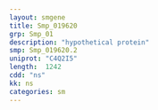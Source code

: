 ```yaml
---
layout: smgene
title: Smp_019620
grp: Smp_01
description: "hypothetical protein"
smp: Smp_019620.2
uniprot: "C4Q2I5"
length:  1242
cdd: "ns"
kk: ns
categories: sm
---
```

